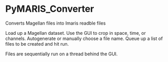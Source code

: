 # PyMARIS_Converter
Converts Magellan files into Imaris readble files

Load up a Magellan dataset. Use the GUI to crop in space, time, or channels. Autogenerate or manually choose a file name. Queue up a list of files to be created and hit run.

Files are sequentially run on a thread behind the GUI. 
